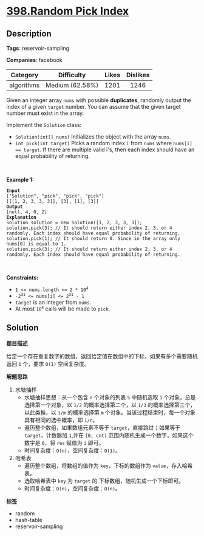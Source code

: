 # [398.Random Pick Index](https://leetcode.com/problems/random-pick-index/description/)

## Description

**Tags**: reservoir-sampling

**Companies**: facebook

|  Category  |   Difficulty    | Likes | Dislikes |
| :--------: | :-------------: | :---: | :------: |
| algorithms | Medium (62.58%) | 1201  |   1246   |

<p>Given an integer array <code>nums</code> with possible <strong>duplicates</strong>, randomly output the index of a given <code>target</code> number. You can assume that the given target number must exist in the array.</p>
<p>Implement the <code>Solution</code> class:</p>
<ul>
  <li><code>Solution(int[] nums)</code> Initializes the object with the array <code>nums</code>.</li>
  <li><code>int pick(int target)</code> Picks a random index <code>i</code> from <code>nums</code> where <code>nums[i] == target</code>. If there are multiple valid i&#39;s, then each index should have an equal probability of returning.</li>
</ul>
<p>&nbsp;</p>
<p><strong class="example">Example 1:</strong></p>
<pre><code><strong>Input</strong>
[&quot;Solution&quot;, &quot;pick&quot;, &quot;pick&quot;, &quot;pick&quot;]
[[[1, 2, 3, 3, 3]], [3], [1], [3]]
<strong>Output</strong>
[null, 4, 0, 2]
<strong>Explanation</strong>
Solution solution = new Solution([1, 2, 3, 3, 3]);
solution.pick(3); // It should return either index 2, 3, or 4 randomly. Each index should have equal probability of returning.
solution.pick(1); // It should return 0. Since in the array only nums[0] is equal to 1.
solution.pick(3); // It should return either index 2, 3, or 4 randomly. Each index should have equal probability of returning.</code></pre>
<p>&nbsp;</p>
<p><strong>Constraints:</strong></p>
<ul>
  <li><code>1 &lt;= nums.length &lt;= 2 * 10<sup>4</sup></code></li>
  <li><code>-2<sup>31</sup> &lt;= nums[i] &lt;= 2<sup>31</sup> - 1</code></li>
  <li><code>target</code> is an integer from <code>nums</code>.</li>
  <li>At most <code>10<sup>4</sup></code> calls will be made to <code>pick</code>.</li>
</ul>

## Solution

**题目描述**

给定一个存在重复数字的数组，返回给定值在数组中的下标，如果有多个需要随机返回 `1` 个，要求 `O(1)` 空间复杂度。

**解题思路**

1. 水塘抽样
   - 水塘抽样思想：从一个包含 `n` 个对象的列表 `S` 中随机选取 `1` 个对象，总是选择第一个对象，以 `1/2` 的概率选择第二个，以 `1/3` 的概率选择第三个，以此类推，以 `1/m` 的概率选择第 `m` 个对象。当该过程结束时，每一个对象具有相同的选中概率，即 `1/n`。
   - 遍历整个数组，如果数组元素不等于 `target`，直接跳过；如果等于 `target`，计数器加 `1`,并在 `[0, cnt)` 范围内随机生成一个数字，如果这个数字是 `0`，将 `res` 赋值为 `i` 即可。
   - 时间复杂度：`O(n)`，空间复杂度：`O(1)`。
2. 哈希表
   - 遍历整个数组，将数组的值作为 `key`，下标的数组作为 `value`，存入哈希表。
   - 选取哈希表中 `key` 为 `target` 的 下标数组，随机生成一个下标即可。
   - 时间复杂度：`O(n)`，空间复杂度：`O(n)`。

**标签**

- random
- hash-table
- reservoir-sampling
